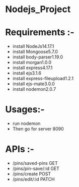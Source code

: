 # Nodejs_Project

# Requirements :-

- install NodeJs14.17.1
- install Mongoose5.7.0
- install  body-parser1.19.0
- install morgan1.0.0
- install express4.17.1
- install ejs3.1.6
- install express-fileupload1.2.1
- install ejs-mate3.0.0
- install nodemon2.0.7

# Usages:-

- run nodemon
- Then go for server 8090

# APIs :-

- /pins/saved-pins GET
- /pins/pin-save/:id GET
- /pins/create POST
- /pins/edit/:id PATCH




